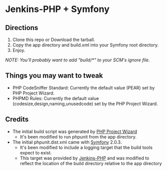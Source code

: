 Jenkins-PHP + Symfony
=====================


Directions
----------
1. Clone this repo or Download the tarball.
2. Copy the app directory and build.xml into your Symfony root directory.
3. Enjoy.

_NOTE: You'll probably want to add "build/\*" to your SCM's ignore file._

Things you may want to tweak
----------------------------
* PHP CodeSniffer Standard: Currently the default value (PEAR) set by PHP Project Wizard.
* PHPMD Rules: Currently the default value (codesize,design,naming,unusedcode) set by the PHP Project Wizard.

Credits
-------
* The initial build script was generated by [PHP Project Wizard](https://github.com/sebastianbergmann/php-project-wizard "PHP Project Wizard")
    * It's been modified to run phpunit from the app directory.
* The initial phpunit.dist.xml came with [Symfony](http://symfony.com/ "Symfony Framework") 2.0.3.
    * It's been modified to include a logging target that the build tools expect to exist.  
    * This target was provided by [Jenkins-PHP](http://jenkins-php.org/) and was modified to reflect the location of the build directory relative to the app directory